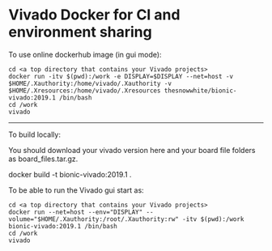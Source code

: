 # Vivado Docker for CI and environment sharing

To use online dockerhub image (in gui mode):

    cd <a top directory that contains your Vivado projects>
    docker run -itv $(pwd):/work -e DISPLAY=$DISPLAY --net=host -v $HOME/.Xauthority:/home/vivado/.Xauthority -v $HOME/.Xresources:/home/vivado/.Xresources thesnowwhite/bionic-vivado:2019.1 /bin/bash 
    cd /work 
    vivado

---

To build locally:

You should download your vivado version here and your board file folders as board_files.tar.gz.

docker build -t bionic-vivado:2019.1 .

To be able to run the Vivado gui start as:

    cd <a top directory that contains your Vivado projects>
    docker run --net=host --env="DISPLAY" --volume="$HOME/.Xauthority:/root/.Xauthority:rw" -itv $(pwd):/work bionic-vivado:2019.1 /bin/bash
    cd /work
    vivado
